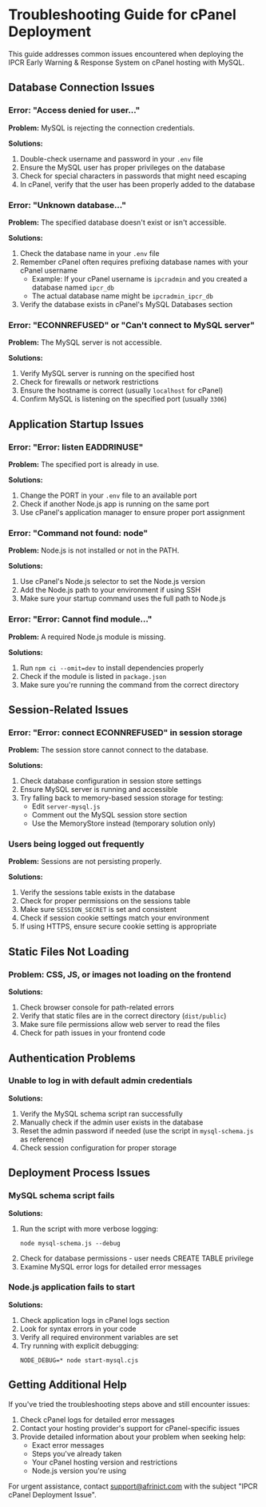 # Troubleshooting Guide for cPanel Deployment

This guide addresses common issues encountered when deploying the IPCR Early Warning & Response System on cPanel hosting with MySQL.

## Database Connection Issues

### Error: "Access denied for user..."

**Problem:** MySQL is rejecting the connection credentials.

**Solutions:**
1. Double-check username and password in your `.env` file
2. Ensure the MySQL user has proper privileges on the database
3. Check for special characters in passwords that might need escaping
4. In cPanel, verify that the user has been properly added to the database

### Error: "Unknown database..."

**Problem:** The specified database doesn't exist or isn't accessible.

**Solutions:**
1. Check the database name in your `.env` file
2. Remember cPanel often requires prefixing database names with your cPanel username
   - Example: If your cPanel username is `ipcradmin` and you created a database named `ipcr_db`
   - The actual database name might be `ipcradmin_ipcr_db`
3. Verify the database exists in cPanel's MySQL Databases section

### Error: "ECONNREFUSED" or "Can't connect to MySQL server"

**Problem:** The MySQL server is not accessible.

**Solutions:**
1. Verify MySQL server is running on the specified host
2. Check for firewalls or network restrictions
3. Ensure the hostname is correct (usually `localhost` for cPanel)
4. Confirm MySQL is listening on the specified port (usually `3306`)

## Application Startup Issues

### Error: "Error: listen EADDRINUSE"

**Problem:** The specified port is already in use.

**Solutions:**
1. Change the PORT in your `.env` file to an available port
2. Check if another Node.js app is running on the same port
3. Use cPanel's application manager to ensure proper port assignment

### Error: "Command not found: node"

**Problem:** Node.js is not installed or not in the PATH.

**Solutions:**
1. Use cPanel's Node.js selector to set the Node.js version
2. Add the Node.js path to your environment if using SSH
3. Make sure your startup command uses the full path to Node.js

### Error: "Error: Cannot find module..."

**Problem:** A required Node.js module is missing.

**Solutions:**
1. Run `npm ci --omit=dev` to install dependencies properly
2. Check if the module is listed in `package.json`
3. Make sure you're running the command from the correct directory

## Session-Related Issues

### Error: "Error: connect ECONNREFUSED" in session storage

**Problem:** The session store cannot connect to the database.

**Solutions:**
1. Check database configuration in session store settings
2. Ensure MySQL server is running and accessible
3. Try falling back to memory-based session storage for testing:
   - Edit `server-mysql.js`
   - Comment out the MySQL session store section
   - Use the MemoryStore instead (temporary solution only)

### Users being logged out frequently

**Problem:** Sessions are not persisting properly.

**Solutions:**
1. Verify the sessions table exists in the database
2. Check for proper permissions on the sessions table
3. Make sure `SESSION_SECRET` is set and consistent
4. Check if session cookie settings match your environment
5. If using HTTPS, ensure secure cookie setting is appropriate

## Static Files Not Loading

### Problem: CSS, JS, or images not loading on the frontend

**Solutions:**
1. Check browser console for path-related errors
2. Verify that static files are in the correct directory (`dist/public`)
3. Make sure file permissions allow web server to read the files
4. Check for path issues in your frontend code

## Authentication Problems

### Unable to log in with default admin credentials

**Solutions:**
1. Verify the MySQL schema script ran successfully
2. Manually check if the admin user exists in the database
3. Reset the admin password if needed (use the script in `mysql-schema.js` as reference)
4. Check session configuration for proper storage

## Deployment Process Issues

### MySQL schema script fails

**Solutions:**
1. Run the script with more verbose logging:
   ```
   node mysql-schema.js --debug
   ```
2. Check for database permissions - user needs CREATE TABLE privilege
3. Examine MySQL error logs for detailed error messages

### Node.js application fails to start

**Solutions:**
1. Check application logs in cPanel logs section
2. Look for syntax errors in your code
3. Verify all required environment variables are set
4. Try running with explicit debugging:
   ```
   NODE_DEBUG=* node start-mysql.cjs
   ```

## Getting Additional Help

If you've tried the troubleshooting steps above and still encounter issues:

1. Check cPanel logs for detailed error messages
2. Contact your hosting provider's support for cPanel-specific issues
3. Provide detailed information about your problem when seeking help:
   - Exact error messages
   - Steps you've already taken
   - Your cPanel hosting version and restrictions
   - Node.js version you're using

For urgent assistance, contact support@afrinict.com with the subject "IPCR cPanel Deployment Issue".